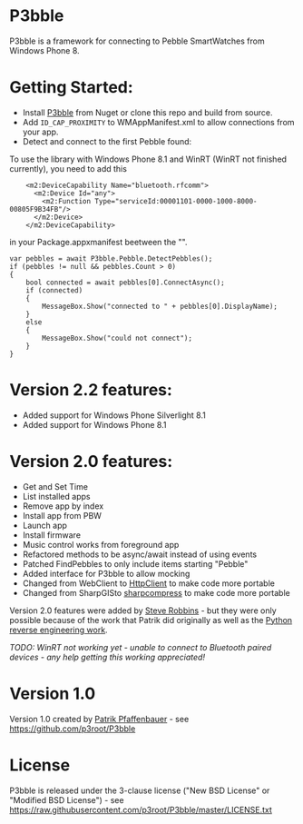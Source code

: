P3bble
======

P3bble is a framework for connecting to Pebble SmartWatches from Windows Phone 8.


Getting Started:
================

* Install [P3bble](https://www.nuget.org/packages/P3bble) from Nuget or clone this repo and build from source.
* Add `ID_CAP_PROXIMITY` to WMAppManifest.xml to allow connections from your app.
* Detect and connect to the first Pebble found: 

To use the library with Windows Phone 8.1 and WinRT (WinRT not finished currently), you need to add this 

```
    <m2:DeviceCapability Name="bluetooth.rfcomm">
      <m2:Device Id="any">
        <m2:Function Type="serviceId:00001101-0000-1000-8000-00805F9B34FB"/>
      </m2:Device>
    </m2:DeviceCapability>
```
in your Package.appxmanifest beetween the "<Capabilities></Capabilities>".

```
var pebbles = await P3bble.Pebble.DetectPebbles();
if (pebbles != null && pebbles.Count > 0)
{
    bool connected = await pebbles[0].ConnectAsync();
    if (connected)
    {
        MessageBox.Show("connected to " + pebbles[0].DisplayName);
    }
    else
    {
        MessageBox.Show("could not connect");
    }
}
```
Version 2.2 features:
=====================
* Added support for Windows Phone Silverlight 8.1
* Added support for Windows Phone 8.1



Version 2.0 features:
=====================

* Get and Set Time
* List installed apps
* Remove app by index
* Install app from PBW
* Launch app
* Install firmware
* Music control works from foreground app
* Refactored methods to be async/await instead of using events
* Patched FindPebbles to only include items starting "Pebble"
* Added interface for P3bble to allow mocking
* Changed from WebClient to [HttpClient](https://www.nuget.org/packages/Microsoft.Net.Http) to make code more portable
* Changed from SharpGISto [sharpcompress](https://www.nuget.org/packages/sharpcompress/) to make code more portable

Version 2.0 features were added by [Steve Robbins](https://twitter.com/sr_gb) - but they were only possible because of the work that Patrik did originally as well as the [Python reverse engineering work](https://github.com/Hexxeh/libpebble).

*TODO: WinRT not working yet - unable to connect to Bluetooth paired devices - any help getting this working appreciated!* 

Version 1.0
===========
Version 1.0 created by [Patrik Pfaffenbauer](https://twitter.com/p3root) - see <https://github.com/p3root/P3bble>


License
=======

P3bble is released under the 3-clause license ("New BSD License" or "Modified BSD License") - see https://raw.githubusercontent.com/p3root/P3bble/master/LICENSE.txt

